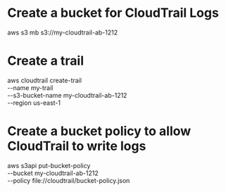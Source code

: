 # Create a bucket for CloudTrail Logs

aws s3 mb s3://my-cloudtrail-ab-1212

# Create a trail

aws cloudtrail create-trail \
--name my-trail \
--s3-bucket-name my-cloudtrail-ab-1212 \
--region us-east-1

# Create a bucket policy to allow CloudTrail to write logs

aws s3api put-bucket-policy \
--bucket my-cloudtrail-ab-1212 \
--policy file://cloudtrail/bucket-policy.json
